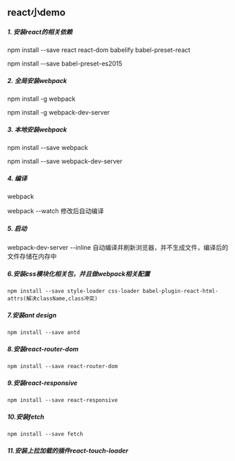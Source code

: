 ## react小demo
##### 1. 安装react的相关依赖
npm install --save react react-dom babelify babel-preset-react

npm install --save babel-preset-es2015


##### 2. 全局安装webpack

npm install -g webpack

npm install -g webpack-dev-server


##### 3. 本地安装webpack

npm install --save webpack

npm install --save webpack-dev-server


##### 4. 编译

webpack

webpack --watch 修改后自动编译

##### 5. 启动

webpack-dev-server --inline 自动编译并刷新浏览器，并不生成文件，编译后的文件存储在内存中

##### 6.安装css模块化相关包，并且做webpack相关配置

```
npm install --save style-loader css-loader babel-plugin-react-html-attrs(解决className,class冲突)
```
##### 7.安装ant design

```
npm install --save antd
```
##### 8.安装react-router-dom
```
npm install --save react-router-dom
```
##### 9.安装react-responsive
```
npm install --save react-responsive
```
##### 10.安装fetch
```
npm install --save fetch
```
##### 11.安装上拉加载的插件react-touch-loader
